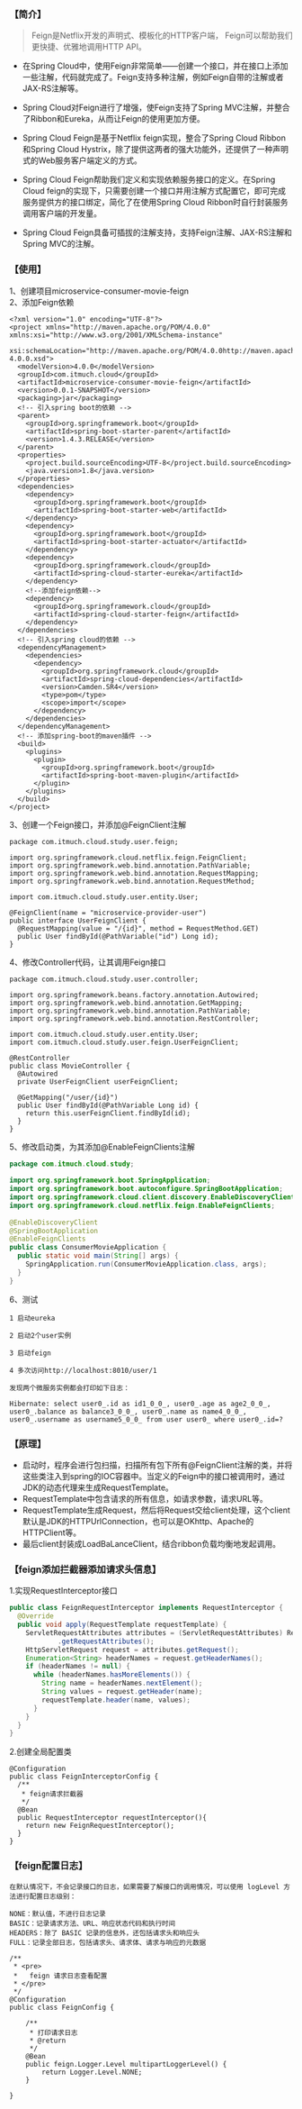 ### 【简介】
> Feign是Netflix开发的声明式、模板化的HTTP客户端， Feign可以帮助我们更快捷、优雅地调用HTTP API。

- 在Spring Cloud中，使用Feign非常简单——创建一个接口，并在接口上添加一些注解，代码就完成了。Feign支持多种注解，例如Feign自带的注解或者JAX-RS注解等。

- Spring Cloud对Feign进行了增强，使Feign支持了Spring MVC注解，并整合了Ribbon和Eureka，从而让Feign的使用更加方便。

- Spring Cloud Feign是基于Netflix feign实现，整合了Spring Cloud Ribbon和Spring Cloud Hystrix，除了提供这两者的强大功能外，还提供了一种声明式的Web服务客户端定义的方式。

- Spring Cloud Feign帮助我们定义和实现依赖服务接口的定义。在Spring Cloud feign的实现下，只需要创建一个接口并用注解方式配置它，即可完成服务提供方的接口绑定，简化了在使用Spring Cloud Ribbon时自行封装服务调用客户端的开发量。

- Spring Cloud Feign具备可插拔的注解支持，支持Feign注解、JAX-RS注解和Spring MVC的注解。

### 【使用】
1、创建项目microservice-consumer-movie-feign     
2、添加Feign依赖
```
<?xml version="1.0" encoding="UTF-8"?>
<project xmlns="http://maven.apache.org/POM/4.0.0" xmlns:xsi="http://www.w3.org/2001/XMLSchema-instance"
  xsi:schemaLocation="http://maven.apache.org/POM/4.0.0http://maven.apache.org/xsd/maven-4.0.0.xsd">
  <modelVersion>4.0.0</modelVersion>
  <groupId>com.itmuch.cloud</groupId>
  <artifactId>microservice-consumer-movie-feign</artifactId>
  <version>0.0.1-SNAPSHOT</version>
  <packaging>jar</packaging>
  <!-- 引入spring boot的依赖 -->
  <parent>
    <groupId>org.springframework.boot</groupId>
    <artifactId>spring-boot-starter-parent</artifactId>
    <version>1.4.3.RELEASE</version>
  </parent>
  <properties>
    <project.build.sourceEncoding>UTF-8</project.build.sourceEncoding>
    <java.version>1.8</java.version>
  </properties>
  <dependencies>
    <dependency>
      <groupId>org.springframework.boot</groupId>
      <artifactId>spring-boot-starter-web</artifactId>
    </dependency>
    <dependency>
      <groupId>org.springframework.boot</groupId>
      <artifactId>spring-boot-starter-actuator</artifactId>
    </dependency>
    <dependency>
      <groupId>org.springframework.cloud</groupId>
      <artifactId>spring-cloud-starter-eureka</artifactId>
    </dependency>
    <!--添加feign依赖-->
    <dependency>
      <groupId>org.springframework.cloud</groupId>
      <artifactId>spring-cloud-starter-feign</artifactId>
    </dependency>
  </dependencies>
  <!-- 引入spring cloud的依赖 -->
  <dependencyManagement>
    <dependencies>
      <dependency>
        <groupId>org.springframework.cloud</groupId>
        <artifactId>spring-cloud-dependencies</artifactId>
        <version>Camden.SR4</version>
        <type>pom</type>
        <scope>import</scope>
      </dependency>
    </dependencies>
  </dependencyManagement>
  <!-- 添加spring-boot的maven插件 -->
  <build>
    <plugins>
      <plugin>
        <groupId>org.springframework.boot</groupId>
        <artifactId>spring-boot-maven-plugin</artifactId>
      </plugin>
    </plugins>
  </build>
</project>
```

3、创建一个Feign接口，并添加@FeignClient注解
```
package com.itmuch.cloud.study.user.feign;
 
import org.springframework.cloud.netflix.feign.FeignClient;
import org.springframework.web.bind.annotation.PathVariable;
import org.springframework.web.bind.annotation.RequestMapping;
import org.springframework.web.bind.annotation.RequestMethod;
 
import com.itmuch.cloud.study.user.entity.User;
 
@FeignClient(name = "microservice-provider-user")
public interface UserFeignClient {
  @RequestMapping(value = "/{id}", method = RequestMethod.GET)
  public User findById(@PathVariable("id") Long id);
}
```

4、修改Controller代码，让其调用Feign接口        
```
package com.itmuch.cloud.study.user.controller;
 
import org.springframework.beans.factory.annotation.Autowired;
import org.springframework.web.bind.annotation.GetMapping;
import org.springframework.web.bind.annotation.PathVariable;
import org.springframework.web.bind.annotation.RestController;
 
import com.itmuch.cloud.study.user.entity.User;
import com.itmuch.cloud.study.user.feign.UserFeignClient;
 
@RestController
public class MovieController {
  @Autowired
  private UserFeignClient userFeignClient;
 
  @GetMapping("/user/{id}")
  public User findById(@PathVariable Long id) {
    return this.userFeignClient.findById(id);
  }
}
```
5、修改启动类，为其添加@EnableFeignClients注解
```java
package com.itmuch.cloud.study;
 
import org.springframework.boot.SpringApplication;
import org.springframework.boot.autoconfigure.SpringBootApplication;
import org.springframework.cloud.client.discovery.EnableDiscoveryClient;
import org.springframework.cloud.netflix.feign.EnableFeignClients;
 
@EnableDiscoveryClient
@SpringBootApplication
@EnableFeignClients
public class ConsumerMovieApplication {
  public static void main(String[] args) {
    SpringApplication.run(ConsumerMovieApplication.class, args);
  }
}
```

6、测试
```
1 启动eureka

2 启动2个user实例

3 启动feign

4 多次访问http://localhost:8010/user/1

发现两个微服务实例都会打印如下日志：

Hibernate: select user0_.id as id1_0_0_, user0_.age as age2_0_0_, user0_.balance as balance3_0_0_, user0_.name as name4_0_0_, user0_.username as username5_0_0_ from user user0_ where user0_.id=?

```

### 【原理】
- 启动时，程序会进行包扫描，扫描所有包下所有@FeignClient注解的类，并将这些类注入到spring的IOC容器中。当定义的Feign中的接口被调用时，通过JDK的动态代理来生成RequestTemplate。
- RequestTemplate中包含请求的所有信息，如请求参数，请求URL等。
- RequestTemplate生成Request，然后将Request交给client处理，这个client默认是JDK的HTTPUrlConnection，也可以是OKhttp、Apache的HTTPClient等。
- 最后client封装成LoadBaLanceClient，结合ribbon负载均衡地发起调用。

### 【feign添加拦截器添加请求头信息】
1.实现RequestInterceptor接口
```java
public class FeignRequestInterceptor implements RequestInterceptor {
  @Override
  public void apply(RequestTemplate requestTemplate) {
    ServletRequestAttributes attributes = (ServletRequestAttributes) RequestContextHolder
            .getRequestAttributes();
    HttpServletRequest request = attributes.getRequest();
    Enumeration<String> headerNames = request.getHeaderNames();
    if (headerNames != null) {
      while (headerNames.hasMoreElements()) {
        String name = headerNames.nextElement();
        String values = request.getHeader(name);
        requestTemplate.header(name, values);
      }
    }
  }
}
```
2.创建全局配置类
```text
@Configuration
public class FeignInterceptorConfig {
  /**
   * feign请求拦截器
   */
  @Bean
  public RequestInterceptor requestInterceptor(){
    return new FeignRequestInterceptor();
  }
}
```

### 【feign配置日志】
```text
在默认情况下，不会记录接口的日志，如果需要了解接口的调用情况，可以使用 logLevel 方法进行配置日志级别：

NONE：默认值，不进行日志记录
BASIC：记录请求方法、URL、响应状态代码和执行时间
HEADERS：除了 BASIC 记录的信息外，还包括请求头和响应头
FULL：记录全部日志，包括请求头、请求体、请求与响应的元数据
```
```text
/**
 * <pre>
 *   feign 请求日志查看配置
 * </pre>
 */
@Configuration
public class FeignConfig {

    /**
     * 打印请求日志
     * @return
     */
    @Bean
    public feign.Logger.Level multipartLoggerLevel() {
        return Logger.Level.NONE;
    }

}
```